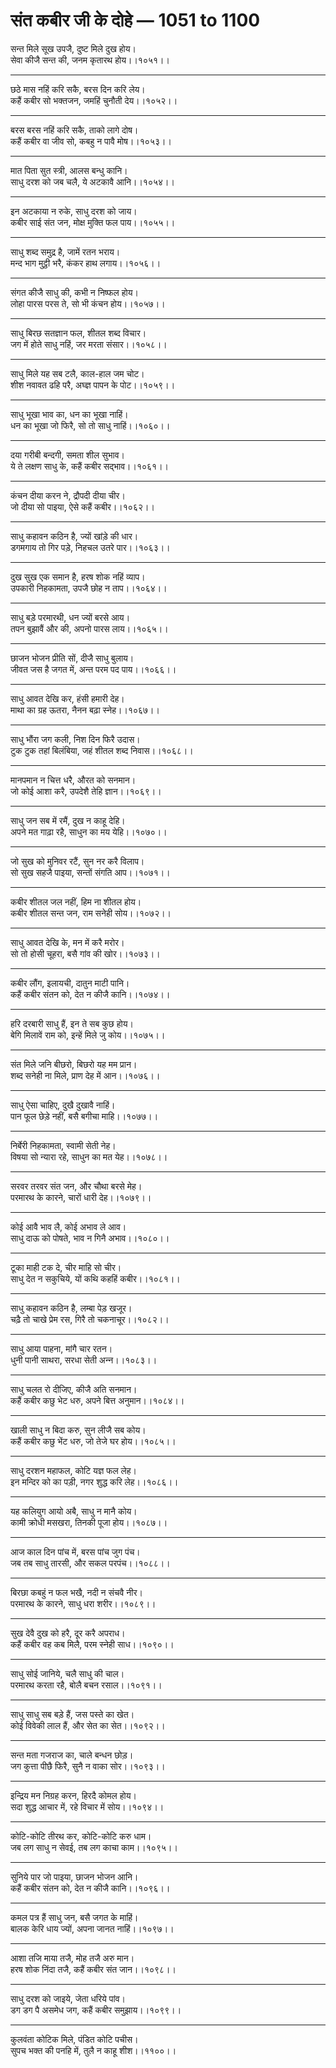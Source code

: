 # संत कबीर जी के दोहे — 1051 to 1100

सन्‍त मिले सूख उपजै, दुष्‍ट मिले दुख होय।\
सेवा कीजै सन्‍त की, जनम कृतारथ होय।।१०५१।।

---

छठे मास नहिं करि सकै, बरस दिन करि लेय।\
कहैं कबीर सो भक्‍तजन, जमहिं चुनौती देय।।१०५२।।

---

बरस बरस नहिं करि सकै, ताको लागे दोष।\
कहैं कबीर वा जीव सो, कबहु न पावै मोष।।१०५३।।

---

मात पिता सुत स्‍त्री, आलस बन्‍धु कानि।\
साधु दरश को जब चलै, ये अटकावै आनि।।१०५४।।

---

इन अटकाया न रुके, साधु दरश को जाय।\
कबीर साई संत जन, मोक्ष मुक्ति फल पाय।।१०५५।।

---

साधु शब्‍द समुद्र है, जामें रतन भराय।\
मन्‍द भाग मुट्ठी भरै, कंकर हाथ लगाय।।१०५६।।

---

संगत कीजै साधु की, कभी न निष्‍फल होय।\
लोहा पारस परस ते, सो भी कंचन होय।।१०५७।।

---

साधु बिरछ सतज्ञान फल, शीतल शब्‍द विचार।\
जग में होते साधु नहिं, जर मरता संसार।।१०५८।।

---

साधु मिले यह सब टलै, काल-हाल जम चोट।\
शीश नवावत ढहि परै, अघ्‍ज्ञ पापन के पोट।।१०५९।।

---

साधु भूखा भाव का, धन का भूखा नाहिं।\
धन का भूखा जो फिरै, सो तो साधु नाहिं।।१०६०।।

---

दया गरीबी बन्‍दगी, समता शील सुभाव।\
ये ते लक्षण साधु के, कहैं कबीर सद्भाव।।१०६१।।

---

कंचन दीया करन ने, द्रौपदी दीया चीर।\
जो दीया सो पाइया, ऐसे कहैं कबीर।।१०६२।।

---

साधु कहावन कठिन है, ज्‍यों खांड़े की धार।\
डगमगाय तो गिर पड़े, निहचल उतरे पार।।१०६३।।

---

दुख सुख एक समान है, हरष शोक नहिं व्‍याप।\
उपकारी निहकामता, उपजै छोह न ताप।।१०६४।।

---

साधु बड़े परमारथी, धन ज्‍यों बरसे आय।\
तपन बुझावैं और की, अपनो पारस लाय।।१०६५।।

---

छाजन भोजन प्रीति सों, दीजै साधु बुलाय।\
जीवत जस है जगत में, अन्‍त परम पद पाय।।१०६६।।

---

साधु आवत देखि कर, हंसी हमारी देह।\
माथा का ग्रह ऊतरा, नैनन बढ़ा स्‍नेह।।१०६७।।

---

साधु भौंरा जग कली, निश दिन फिरै उदास।\
टुक टुक तहां बिलंबिया, जहं शीतल शब्‍द निवास।।१०६८।।

---

मानपमान न चित्त धरै, औरत को सनमान।\
जो कोई आशा करै, उपदेशै तेहि ज्ञान।।१०६९।।

---

साधु जन सब में रमैं, दुख न काहू देहि।\
अपने मत गाढ़ा रहै, साधुन का मय येहि।।१०७०।।

---

जो सुख को मुनिवर रटैं, सुन नर करै विलाप।\
सो सुख सहजै पाइया, सन्‍तों संगति आप।।१०७१।।

---

कबीर शीतल जल नहीं, हिम ना शीतल होय।\
कबीर शीतल सन्‍त जन, राम सनेही सोय।।१०७२।।

---

साधु आवत देखि के, मन में करै मरोर।\
सो तो होसी चूहरा, बसै गांव की खोर।।१०७३।।

---

कबीर लौंग, इलायची, दातुन माटी पानि।\
कहैं कबीर संतन को, देत न कीजै कानि।।१०७४।।

---

हरि दरबारी साधु हैं, इन ते सब कुछ होय।\
बेगि मिलावें राम को, इन्‍हें मिले जु कोय।।१०७५।।

---

संत मिले जनि बीछरो, बिछरो यह मम प्रान।\
शब्‍द सनेही ना मिले, प्राण देह में आन।।१०७६।।

---

साधु ऐसा चाहिए, दुखै दुखावै नाहिं।\
पान फूल छेड़े नहीं, बसै बगीचा माहि।।१०७७।।

---

निर्बेरी निहकामता, स्‍वामी सेती नेह।\
विषया सो न्‍यारा रहे, साधुन का मत येह।।१०७८।।

---

सरवर तरवर संत जन, और चौथा बरसे मेह।\
परमारथ के कारने, चारों धारी देह।।१०७९।।

---

कोई आवै भाव लै, कोई अभाव ले आव।\
साधु दाऊ को पोषते, भाव न गिनै अभाव।।१०८०।।

---

टूका माही टक दे, चीर माहि सो चीर।\
साधु देत न सकुचिये, यों कथि कहहिं कबीर।।१०८१।।

---

साधु कहावन कठिन है, लम्‍बा पेड़ खजूर।\
चढ़ै तो चाखे प्रेम रस, गिरै तो चकनाचूर।।१०८२।।

---

साधु आया पाहना, मांगै चार रतन।\
धुनी पानी साथरा, सरधा सेती अन्‍न।।१०८३।।

---

साधु चलत रो दीजिए, कीजै अति सनमान।\
कहैं कबीर कछु भेट धरु, अपने बित्त अनुमान।।१०८४।।

---

खाली साधु न बिदा करु, सुन लीजै सब कोय।\
कहैं कबीर कछु भेंट धरु, जो तेजे घर होय।।१०८५।।

---

साधु दरशन महाफल, कोटि यज्ञ फल लेह।\
इन मन्दिर को का पड़ी, नगर शुद्ध करि लेह।।१०८६।।

---

यह कलियुग आयो अबै, साधु न मानै कोय।\
कामी क्रोधी मसखरा, तिनकी पूजा होय।।१०८७।।

---

आज काल दिन पांच में, बरस पांच जुग पंच।\
जब तब साधु तारसी, और सकल परपंच।।१०८८।।

---

बिरछा कबहुं न फल भखै, नदी न संचवै नीर।\
परमारथ के कारने, साधु धरा शरीर।।१०८९।।

---

सुख देवै दुख को हरै, दूर करै अपराध।\
कहैं कबीर वह कब मिलै, परम स्‍नेही साध।।१०९०।।

---

साधु सोई जानिये, चलै साधु की चाल।\
परमारथ करता रहै, बोलै बचन रसाल।।१०९१।।

---

साधु साधु सब बड़े हैं, जस पस्‍ते का खेत।\
कोई विवेकी लाल हैं, और सेत का सेत।।१०९२।।

---

सन्‍त मता गजराज का, चाले बन्‍धन छोड़।\
जग कुत्ता पीछै फिरै, सुनै न वाका सोर।।१०९३।।

---

इन्द्रिय मन निग्रह करन, हिरदै कोमल होय।\
सदा शुद्ध आचार में, रहे विचार में सोय।।१०९४।।

---

कोटि-कोटि तीरथ कर, कोटि-कोटि करु धाम।\
जब लग साधु न सेवई, तब लग काचा काम।।१०९५।।

---

सुनिये पार जो पाइया, छाजन भोजन आनि।\
कहैं कबीर संतन को, देत न कीजै कानि।।१०९६।।

---

कमल पत्र हैं साधु जन, बसै जगत के माहिं।\
बालक केरि धाय ज्‍यों, अपना जानत नाहिं।।१०९७।।

---

आशा तजि माया तजै, मोह तजै अरु मान।\
हरष शोक निंदा तजै, कहैं कबीर संत जान।।१०९८।।

---

साधु दरश को जाइये, जेता धरिये पांव।\
डग डग पै असमेध जग, कहैं कबीर समुझाय।।१०९९।।

---

कुलवंता कोटिक मिले, पंडित कोटि पचीस।\
सुपच भक्‍त की पनहि में, तुलै न काहू शीश।।११००।।
